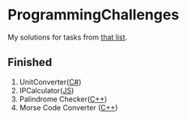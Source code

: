 # ProgrammingChallenges
My solutions for tasks from [that list](https://i.warosu.org/data/g/img/0555/27/1468274870962.png).
## Finished
1. UnitConverter([C#](UnitConverter-csharp/))
2. IPCalculator([JS](IPCalculator-javascript/))
3. Palindrome Checker([C++](https://gist.github.com/DawiDeX-Zero/8a8c87178cc5c601bbb8f13a6ae26b9e))
4. Morse Code Converter ([C++](https://gist.github.com/DawiDeX-Zero/c39981e4659f71e59324a0214b1e44d9))
